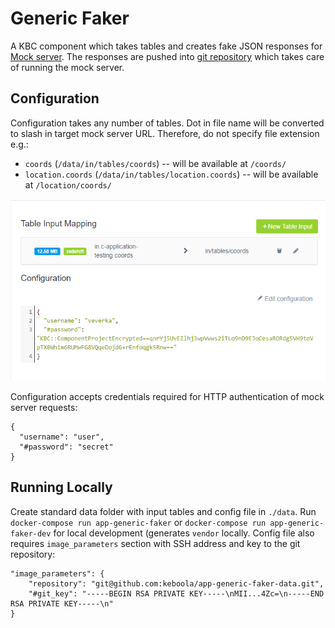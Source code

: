 # Generic Faker
A KBC component which takes tables and creates fake JSON responses for [Mock server](https://github.com/keboola/ex-generic-mock-server). 
The responses are pushed into [git repository](https://github.com/keboola/app-generic-faker-data) which takes care of running the mock server.

## Configuration
Configuration takes any number of tables. Dot in file name will be converted to slash in target mock server URL. Therefore, do not specify file extension
e.g.:

- `coords` (`/data/in/tables/coords`) -- will be available at `/coords/`
- `location.coords` (`/data/in/tables/location.coords`) -- will be available at `/location/coords/`

![Screenshot - Configuration](https://github.com/keboola/app-generic-faker/blob/master/doc/configuration.png)

Configuration accepts credentials required for HTTP authentication of mock server requests:

```
{
  "username": "user",
  "#password": "secret"
}
```

## Running Locally
Create standard data folder with input tables and config file in `./data`. Run `docker-compose run app-generic-faker` or `docker-compose run app-generic-faker-dev` for local development (generates `vendor` locally. Config file also requires `image_parameters` section with SSH address and key to the git repository:

```
"image_parameters": {
    "repository": "git@github.com:keboola/app-generic-faker-data.git",
    "#git_key": "-----BEGIN RSA PRIVATE KEY-----\nMII...4Zc=\n-----END RSA PRIVATE KEY-----\n"
}
```
